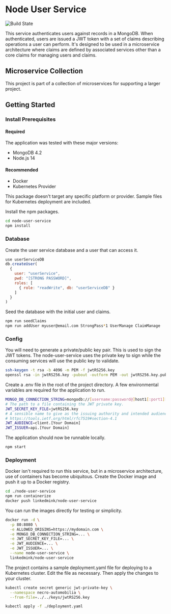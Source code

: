 # Node User Service

![Build State](https://github.com/LinkedMink/node-user-service/actions/workflows/build-main.yml/badge.svg)

This service authenticates users against records in a MongoDB. When authenticated, users
are issued a JWT token with a set of claims describing operations a user can perform.
It's designed to be used in a microservice architecture where claims are defined by associated
services other than a core claims for managing users and claims.

## Microservice Collection

This project is part of a collection of microservices for supporting a larger project.

## Getting Started

### Install Prerequisites

#### Required

The application was tested with these major versions:

- MongoDB 4.2
- Node.js 14

#### Recommended

- Docker
- Kubernetes Provider

This package doesn't target any specific platform or provider. Sample files for Kubernetes
deployment are included.

Install the npm packages.

```sh
cd node-user-service
npm install
```

### Database

Create the user service database and a user that can access it.

```javascript
use userServiceDB
db.createUser(
  {
    user: "userService",
    pwd: "[STRONG PASSWORD]",
    roles: [
      { role: "readWrite", db: "userServiceDB" }
    ]
  }
)
```

Seed the database with the initial user and claims.

```sh
npm run seedClaims
npm run addUser myuser@email.com StrongPass*1 UserManage ClaimManage
```

### Config

You will need to generate a private/public key pair. This is used to sign the JWT tokens.
The node-user-service uses the private key to sign while the consuming services will use the
public key to validate.

```sh
ssh-keygen -t rsa -b 4096 -m PEM -f jwtRS256.key
openssl rsa -in jwtRS256.key -pubout -outform PEM -out jwtRS256.key.pub
```

Create a .env file in the root of the project directory. A few environmental variables
are required for the application to run.

```sh
MONGO_DB_CONNECTION_STRING=mongodb://[username:password@]host1[:port1][,host2[:port2],...[,hostN[:portN]]][/[database.collection][?options]]
# The path to a file containing the JWT private key.
JWT_SECRET_KEY_FILE=jwtRS256.key
# A sensible name to give as the issuing authority and intended audience
# https://tools.ietf.org/html/rfc7519#section-4.1
JWT_AUDIENCE=client.[Your Domain]
JWT_ISSUER=api.[Your Domain]
```

The application should now be runnable locally.

```sh
npm start
```

### Deployment

Docker isn't required to run this service, but in a microservice architecture, use of containers
has become ubiquitous. Create the Docker image and push it up to a Docker registry.

```sh
cd ./node-user-service
npm run containerize
docker push linkedmink/node-user-service
```

You can run the images directly for testing or simplicity.

```sh
docker run -d \
  -p 80:8080 \
  -e ALLOWED_ORIGINS=https://mydomain.com \
  -e MONGO_DB_CONNECTION_STRING=... \
  -e JWT_SECRET_KEY_FILE=... \
  -e JWT_AUDIENCE=... \
  -e JWT_ISSUER=... \
  --name node-user-service \
  linkedmink/node-user-service
```

The project contains a sample deployment.yaml file for deploying to a Kubernetes cluster. Edit the
file as necessary. Then apply the changes to your cluster.

```sh
kubectl create secret generic jwt-private-key \
  --namespace necro-automobilia \
  --from-file=../../keys/jwtRS256.key

kubectl apply -f ./deployment.yaml
```

